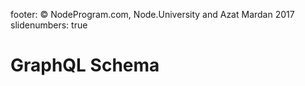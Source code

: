 footer: © NodeProgram.com, Node.University and Azat Mardan 2017
slidenumbers: true

# GraphQL Schema
